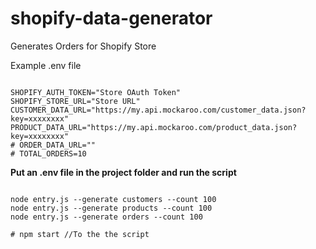# shopify-data-generator

Generates Orders for Shopify Store

Example .env file

```

SHOPIFY_AUTH_TOKEN="Store OAuth Token"
SHOPIFY_STORE_URL="Store URL"
CUSTOMER_DATA_URL="https://my.api.mockaroo.com/customer_data.json?key=xxxxxxxx"
PRODUCT_DATA_URL="https://my.api.mockaroo.com/product_data.json?key=xxxxxxxx"
# ORDER_DATA_URL=""
# TOTAL_ORDERS=10

```

**Put an .env file in the project folder and run the script**

```

node entry.js --generate customers --count 100
node entry.js --generate products --count 100
node entry.js --generate orders --count 100

# npm start //To the the script


```

